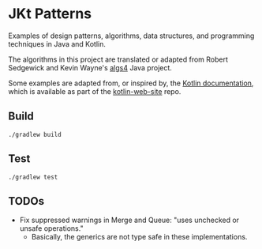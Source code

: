 # JKt Patterns

Examples of design patterns, algorithms, data structures, and programming techniques in Java and Kotlin.

The algorithms in this project are translated or adapted from Robert Sedgewick
and Kevin Wayne's [algs4](https://github.com/kevin-wayne/algs4) Java project.

Some examples are adapted from, or inspired by, the [Kotlin documentation](https://kotlinlang.org/docs/home.html),
which is available as part of the [kotlin-web-site](https://github.com/JetBrains/kotlin-web-site) repo.

## Build

    ./gradlew build

## Test

    ./gradlew test

## TODOs
* Fix suppressed warnings in Merge and Queue: "uses unchecked or unsafe operations."
  * Basically, the generics are not type safe in these implementations.
